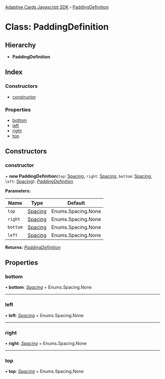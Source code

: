 [Adaptive Cards Javascript SDK](../README.md) › [PaddingDefinition](paddingdefinition.md)

# Class: PaddingDefinition

## Hierarchy

* **PaddingDefinition**

## Index

### Constructors

* [constructor](paddingdefinition.md#constructor)

### Properties

* [bottom](paddingdefinition.md#bottom)
* [left](paddingdefinition.md#left)
* [right](paddingdefinition.md#right)
* [top](paddingdefinition.md#top)

## Constructors

###  constructor

\+ **new PaddingDefinition**(`top`: [Spacing](../enums/spacing.md), `right`: [Spacing](../enums/spacing.md), `bottom`: [Spacing](../enums/spacing.md), `left`: [Spacing](../enums/spacing.md)): *[PaddingDefinition](paddingdefinition.md)*

**Parameters:**

Name | Type | Default |
------ | ------ | ------ |
`top` | [Spacing](../enums/spacing.md) | Enums.Spacing.None |
`right` | [Spacing](../enums/spacing.md) | Enums.Spacing.None |
`bottom` | [Spacing](../enums/spacing.md) | Enums.Spacing.None |
`left` | [Spacing](../enums/spacing.md) | Enums.Spacing.None |

**Returns:** *[PaddingDefinition](paddingdefinition.md)*

## Properties

###  bottom

• **bottom**: *[Spacing](../enums/spacing.md)* = Enums.Spacing.None

___

###  left

• **left**: *[Spacing](../enums/spacing.md)* = Enums.Spacing.None

___

###  right

• **right**: *[Spacing](../enums/spacing.md)* = Enums.Spacing.None

___

###  top

• **top**: *[Spacing](../enums/spacing.md)* = Enums.Spacing.None
